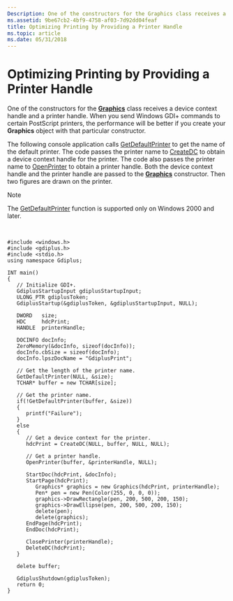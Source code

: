 ```yaml
---
Description: One of the constructors for the Graphics class receives a device context handle and a printer handle.
ms.assetid: 9be67cb2-4bf9-4758-af03-7d92dd04feaf
title: Optimizing Printing by Providing a Printer Handle
ms.topic: article
ms.date: 05/31/2018
---
```


# Optimizing Printing by Providing a Printer Handle

One of the constructors for the [**Graphics**](/windows/desktop/api/gdiplusgraphics/nl-gdiplusgraphics-graphics) class receives a device context handle and a printer handle. When you send Windows GDI+ commands to certain PostScript printers, the performance will be better if you create your **Graphics** object with that particular constructor.

The following console application calls [GetDefaultPrinter](https://msdn.microsoft.com/library/en-us/gdi/prntspol_0hma.asp) to get the name of the default printer. The code passes the printer name to [CreateDC](/windows/win32/api/wingdi/nf-wingdi-createdcw) to obtain a device context handle for the printer. The code also passes the printer name to [OpenPrinter](https://msdn.microsoft.com/library/en-us/gdi/prntspol_9qnm.asp) to obtain a printer handle. Both the device context handle and the printer handle are passed to the [**Graphics**](/windows/desktop/api/gdiplusgraphics/nl-gdiplusgraphics-graphics) constructor. Then two figures are drawn on the printer.

> [!Note]  
> The [GetDefaultPrinter](https://msdn.microsoft.com/library/en-us/gdi/prntspol_0hma.asp) function is supported only on Windows 2000 and later.

 


```
#include <windows.h>
#include <gdiplus.h>
#include <stdio.h>
using namespace Gdiplus;

INT main()
{
   // Initialize GDI+.
   GdiplusStartupInput gdiplusStartupInput;
   ULONG_PTR gdiplusToken;
   GdiplusStartup(&gdiplusToken, &gdiplusStartupInput, NULL);

   DWORD   size;
   HDC     hdcPrint;
   HANDLE  printerHandle;

   DOCINFO docInfo;
   ZeroMemory(&docInfo, sizeof(docInfo));
   docInfo.cbSize = sizeof(docInfo);
   docInfo.lpszDocName = "GdiplusPrint";

   // Get the length of the printer name.
   GetDefaultPrinter(NULL, &size);
   TCHAR* buffer = new TCHAR[size];

   // Get the printer name.
   if(!GetDefaultPrinter(buffer, &size))
   {
      printf("Failure");
   }
   else
   {
      // Get a device context for the printer.
      hdcPrint = CreateDC(NULL, buffer, NULL, NULL);

      // Get a printer handle.
      OpenPrinter(buffer, &printerHandle, NULL);

      StartDoc(hdcPrint, &docInfo);
      StartPage(hdcPrint);
         Graphics* graphics = new Graphics(hdcPrint, printerHandle);
         Pen* pen = new Pen(Color(255, 0, 0, 0));
         graphics->DrawRectangle(pen, 200, 500, 200, 150);
         graphics->DrawEllipse(pen, 200, 500, 200, 150);
         delete(pen);
         delete(graphics);
      EndPage(hdcPrint);
      EndDoc(hdcPrint);

      ClosePrinter(printerHandle);
      DeleteDC(hdcPrint);
   }

   delete buffer;
   
   GdiplusShutdown(gdiplusToken);
   return 0;
}
```



 

 



